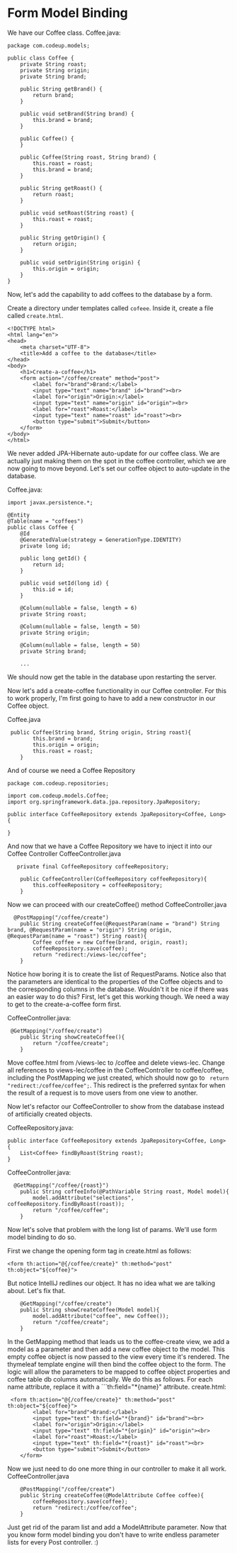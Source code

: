 # Form Model Binding

We have our Coffee class.
Coffee.java:
```
package com.codeup.models;

public class Coffee {
    private String roast;
    private String origin;
    private String brand;

    public String getBrand() {
        return brand;
    }

    public void setBrand(String brand) {
        this.brand = brand;
    }

    public Coffee() {
    }

    public Coffee(String roast, String brand) {
        this.roast = roast;
        this.brand = brand;
    }

    public String getRoast() {
        return roast;
    }

    public void setRoast(String roast) {
        this.roast = roast;
    }

    public String getOrigin() {
        return origin;
    }

    public void setOrigin(String origin) {
        this.origin = origin;
    }
}
```

Now, let's add the capability to add coffees to the database by a form.

Create a directory under templates called ```cofeee```. Inside it, create a file called ```create.html```.

```
<!DOCTYPE html>
<html lang="en">
<head>
    <meta charset="UTF-8">
    <title>Add a coffee to the database</title>
</head>
<body>
    <h1>Create-a-coffee</h1>
    <form action="/coffee/create" method="post">
        <label for="brand">Brand:</label>
        <input type="text" name="brand" id="brand"><br>
        <label for="origin">Origin:</label>
        <input type="text" name="origin" id="origin"><br>
        <label for="roast">Roast:</label>
        <input type="text" name="roast" id="roast"><br>
        <button type="submit">Submit</button>
    </form>
</body>
</html>
```

We never added JPA-Hibernate auto-update for our coffee class. We are actually just making them on the spot in the coffee controller, which we are now going to move beyond. Let's set our coffee object to auto-update in the database.

Coffee.java:
```
import javax.persistence.*;

@Entity
@Table(name = "coffees")
public class Coffee {
    @Id
    @GeneratedValue(strategy = GenerationType.IDENTITY)
    private long id;

    public long getId() {
        return id;
    }

    public void setId(long id) {
        this.id = id;
    }
    
    @Column(nullable = false, length = 6)
    private String roast;
    
    @Column(nullable = false, length = 50)
    private String origin;
    
    @Column(nullable = false, length = 50)
    private String brand;
    
    ...
```

We should now get the table in the database upon restarting the server.

Now let's add a create-coffee functionality in our Coffee controller. For this to work properly, I'm first going to have to add a new constructor in our Coffee object.

Coffee.java
```
 public Coffee(String brand, String origin, String roast){
        this.brand = brand;
        this.origin = origin;
        this.roast = roast;
    }
```
And of course we need a Coffee Repository

```
package com.codeup.repositories;

import com.codeup.models.Coffee;
import org.springframework.data.jpa.repository.JpaRepository;

public interface CoffeeRepository extends JpaRepository<Coffee, Long> {
    
}
```

And now that we have a Coffee Repository we have to inject it into our Coffee Controller
CoffeeController.java
```
   private final CoffeeRepository coffeeRepository;
    
    public CoffeeController(CoffeeRepository coffeeRepository){
        this.coffeeRepository = coffeeRepository;
    }
```

Now we can proceed with our createCoffee() method
CoffeeController.java
```
  @PostMapping("/coffee/create")
    public String createCoffee(@RequestParam(name = "brand") String brand, @RequestParam(name = "origin") String origin, @RequestParam(name = "roast") String roast){
        Coffee coffee = new Coffee(brand, origin, roast);
        coffeeRepository.save(coffee);
        return "redirect:/views-lec/coffee";
    }
```

Notice how boring it is to create the list of RequestParams. Notice also that the parameters are identical to the properties of the Coffee objects and to the corresponding columns in the database. Wouldn't it be nice if there was an easier way to do this? First, let's get this working though. We need a way to get to the create-a-coffee form first.

CoffeeController.java:
```
 @GetMapping("/coffee/create")
    public String showCreateCoffee(){
        return "/coffee/create";
    }
```
Move coffee.html from /views-lec to /coffee and delete views-lec. Change all references to views-lec/coffee in the CoffeeController to coffee/coffee, including the PostMapping we just created, which should now go to ``` return "redirect:/coffee/coffee";```. This redirect is the preferred syntax for when the result of a request is to move users from one view to another.

Now let's refactor our CoffeeController to show from the database instead of artificially created objects.

CoffeeRepository.java:
```
public interface CoffeeRepository extends JpaRepository<Coffee, Long> {
    List<Coffee> findByRoast(String roast);
}
```
CoffeeController.java:
```
  @GetMapping("/coffee/{roast}")
    public String coffeeInfo(@PathVariable String roast, Model model){
        model.addAttribute("selections", coffeeRepository.findByRoast(roast));
        return "/coffee/coffee";
    }
```

Now let's solve that problem with the long list of params. We'll use form model binding to do so.

First we change the opening form tag in create.html as follows:
```
<form th:action="@{/coffee/create}" th:method="post" th:object="${coffee}">
```
But notice IntelliJ redlines our object. It has no idea what we are talking about. Let's fix that.

```
    @GetMapping("/coffee/create")
    public String showCreateCoffee(Model model){
        model.addAttribute("coffee", new Coffee());
        return "/coffee/create";
    }
```
In the GetMapping method that leads us to the coffee-create view, we add a model as a parameter and then add a new coffee object to the model. This empty coffee object is now passed to the view every time it's rendered. The thymeleaf template engine will then bind the coffee object to the form. The logic will allow the parameters to be mapped to coffee object properties and coffee table db columns automatically. We do this as follows. For each name attribute, replace it with a ```th:field="*{name}" attribute.
create.html:
```
 <form th:action="@{/coffee/create}" th:method="post" th:object="${coffee}">
        <label for="brand">Brand:</label>
        <input type="text" th:field="*{brand}" id="brand"><br>
        <label for="origin">Origin:</label>
        <input type="text" th:field="*{origin}" id="origin"><br>
        <label for="roast">Roast:</label>
        <input type="text" th:field="*{roast}" id="roast"><br>
        <button type="submit">Submit</button>
    </form>
```
Now we just need to do one more thing in our controller to make it all work.
CoffeeController.java
```
    @PostMapping("/coffee/create")
    public String createCoffee(@ModelAttribute Coffee coffee){
        coffeeRepository.save(coffee);
        return "redirect:/coffee/coffee";
    }
```
Just get rid of the param list and add a ModelAttribute parameter. Now that you know form model binding you don't have to write endless parameter lists for every Post controller. :)